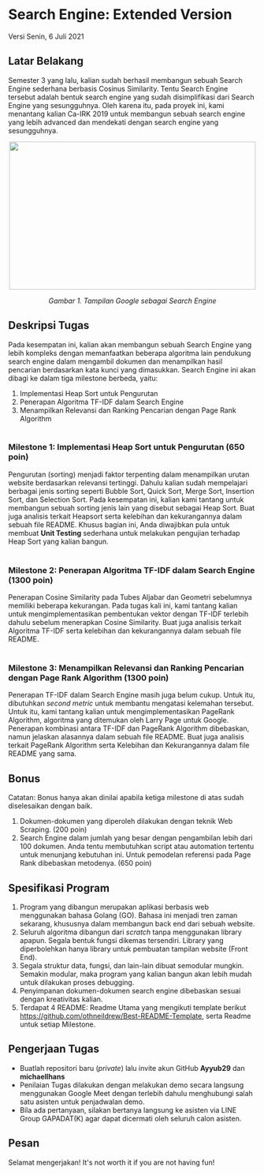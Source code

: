 # Search Engine: Extended Version
Versi Senin, 6 Juli 2021

## Latar Belakang
Semester 3 yang lalu, kalian sudah berhasil membangun sebuah Search Engine sederhana berbasis Cosinus Similarity. Tentu Search Engine tersebut adalah bentuk search engine yang sudah disimplifikasi dari Search Engine yang sesungguhnya. Oleh karena itu, pada proyek ini, kami menantang kalian Ca-IRK 2019 untuk membangun sebuah search engine yang lebih advanced dan mendekati dengan search engine yang sesungguhnya.
<p align="center">
<img src="https://qwords.com/blog/wp-content/uploads/2019/10/Google-logo-Qwords-by-Andy-N.png" height="300" width="500"></p>
<p align="center"><i>Gambar 1. Tampilan Google sebagai Search Engine</i></p>

## Deskripsi Tugas
Pada kesempatan ini, kalian akan membangun sebuah Search Engine yang lebih kompleks dengan memanfaatkan beberapa algoritma lain pendukung search engine dalam mengambil dokumen dan menampilkan hasil pencarian berdasarkan kata kunci yang dimasukkan. Search Engine ini akan dibagi ke dalam tiga milestone berbeda, yaitu:
1. Implementasi Heap Sort untuk Pengurutan
2. Penerapan Algoritma TF-IDF dalam Search Engine
3. Menampilkan Relevansi dan Ranking Pencarian dengan Page Rank Algorithm
<br><br>
### **Milestone 1: Implementasi Heap Sort untuk Pengurutan (650 poin)**
Pengurutan (sorting) menjadi faktor terpenting dalam menampilkan urutan website berdasarkan relevansi tertinggi. Dahulu kalian sudah mempelajari berbagai jenis sorting seperti Bubble Sort, Quick Sort, Merge Sort, Insertion Sort, dan Selection Sort. Pada kesempatan ini, kalian kami tantang untuk membangun sebuah sorting jenis lain yang disebut sebagai Heap Sort. Buat juga analisis terkait Heapsort serta kelebihan dan kekurangannya dalam sebuah file README. Khusus bagian ini, Anda diwajibkan pula untuk membuat **Unit Testing** sederhana untuk melakukan pengujian terhadap Heap Sort yang kalian bangun.
<br><br>
### **Milestone 2: Penerapan Algoritma TF-IDF dalam Search Engine (1300 poin)**
Penerapan Cosine Similarity pada Tubes Aljabar dan Geometri sebelumnya memiliki beberapa kekurangan. Pada tugas kali ini, kami tantang kalian untuk mengimplementasikan pembentukan vektor dengan TF-IDF terlebih dahulu sebelum menerapkan Cosine Similarity. Buat juga analisis terkait Algoritma TF-IDF serta kelebihan dan kekurangannya dalam sebuah file README.
<br><br>
### **Milestone 3: Menampilkan Relevansi dan Ranking Pencarian dengan Page Rank Algorithm (1300 poin)**
Penerapan TF-IDF dalam Search Engine masih juga belum cukup. Untuk itu, dibutuhkan _second metric_ untuk membantu mengatasi kelemahan tersebut. Untuk itu, kami tantang kalian untuk mengimplementasikan PageRank Algorithm, algoritma yang ditemukan oleh Larry Page untuk Google. Penerapan kombinasi antara TF-IDF dan PageRank Algorithm dibebaskan, namun jelaskan alasannya dalam sebuah file README. Buat juga analisis terkait PageRank Algorithm serta Kelebihan dan Kekurangannya dalam file README yang sama.

## Bonus
Catatan: Bonus hanya akan dinilai apabila ketiga milestone di atas sudah diselesaikan dengan baik.
1. Dokumen-dokumen yang diperoleh dilakukan dengan teknik Web Scraping. (200 poin)
2. Search Engine dalam jumlah yang besar dengan pengambilan lebih dari 100 dokumen. Anda tentu membutuhkan script atau automation tertentu untuk menunjang kebutuhan ini. Untuk pemodelan referensi pada Page Rank dibebaskan metodenya. (650 poin)

## Spesifikasi Program
1. Program yang dibangun merupakan aplikasi berbasis web menggunakan bahasa Golang (GO). Bahasa ini menjadi tren zaman sekarang, khususnya dalam membangun back end dari sebuah website.
2. Seluruh algoritma dibangun dari *scratch* tanpa menggunakan library apapun. Segala bentuk fungsi dikemas tersendiri. Library yang diperbolehkan hanya library untuk pembuatan tampilan website (Front End).
3. Segala struktur data, fungsi, dan lain-lain dibuat semodular mungkin. Semakin modular, maka program yang kalian bangun akan lebih mudah untuk dilakukan proses debugging.
4. Penyimpanan dokumen-dokumen search engine dibebaskan sesuai dengan kreativitas kalian. 
5. Terdapat 4 README: Readme Utama yang mengikuti template berikut https://github.com/othneildrew/Best-README-Template, serta Readme untuk setiap Milestone.

## Pengerjaan Tugas
* Buatlah repositori baru (*private*) lalu invite akun GitHub **Ayyub29** dan **michaellhans**
* Penilaian Tugas dilakukan dengan melakukan demo secara langsung menggunakan Google Meet dengan terlebih dahulu menghubungi salah satu asisten untuk penjadwalan demo.
* Bila ada pertanyaan, silakan bertanya langsung ke asisten via LINE Group GAPADAT(K) agar dapat dicermati oleh seluruh calon asisten. 

## Pesan
Selamat mengerjakan! It's not worth it if you are not having fun!